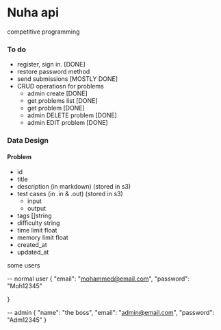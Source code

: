 # Nuha api

competitive programming



### To do

- register, sign in. [DONE]
- restore password method
- send submissions [MOSTLY DONE]
- CRUD operatiosn for problems 
  - admin create [DONE]
  - get problems list [DONE]
  - get problem [DONE]
  - admin DELETE problem [DONE]
  - admin EDIT problem [DONE]




### Data Design 

#### Problem

- id
- title
- description (in markdown) (stored in s3)
- test cases (in .in & .out) (stored in s3)
  - input
  - output
- tags []string
- difficulty string
- time limit float
- memory limit float
- created_at
- updated_at



some users

-- normal user
{
    "email": "mohammed@email.com",
    "password": "Moh12345"

}


-- admin
{
    "name": "the boss",
    "email": "admin@email.com",
    "password": "Adm12345"
}